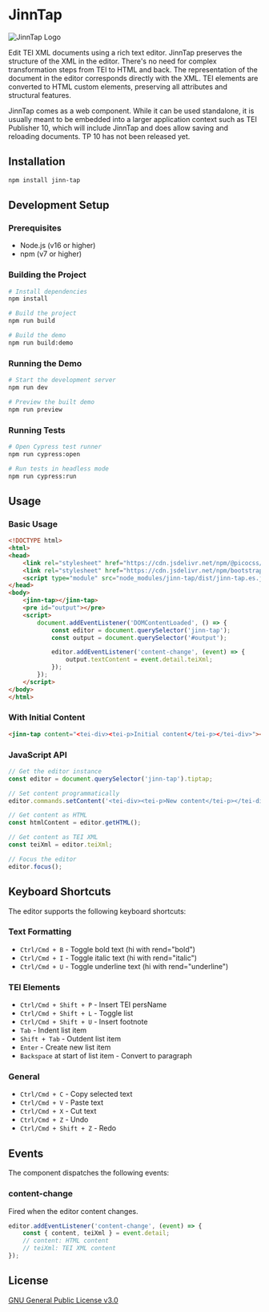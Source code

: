 # JinnTap

![JinnTap Logo](public/jinntap-logo.png)

Edit TEI XML documents using a rich text editor. JinnTap preserves the structure of the XML in the editor. There's no need for complex transformation steps from TEI to HTML and back. The representation of the document in the editor corresponds directly with the XML. TEI elements are converted to HTML custom elements, preserving all attributes and structural features.

JinnTap comes as a web component. While it can be used standalone, it is usually meant to be embedded into a larger application context such as TEI Publisher 10, which will include JinnTap and does allow saving and reloading documents. TP 10 has not been released yet.

## Installation

```bash
npm install jinn-tap
```

## Development Setup

### Prerequisites
- Node.js (v16 or higher)
- npm (v7 or higher)

### Building the Project

```bash
# Install dependencies
npm install

# Build the project
npm run build

# Build the demo
npm run build:demo
```

### Running the Demo

```bash
# Start the development server
npm run dev

# Preview the built demo
npm run preview
```

### Running Tests

```bash
# Open Cypress test runner
npm run cypress:open

# Run tests in headless mode
npm run cypress:run
```

## Usage

### Basic Usage

```html
<!DOCTYPE html>
<html>
<head>
    <link rel="stylesheet" href="https://cdn.jsdelivr.net/npm/@picocss/pico@2/css/pico.min.css">
    <link rel="stylesheet" href="https://cdn.jsdelivr.net/npm/bootstrap-icons@1.11.3/font/bootstrap-icons.min.css">
    <script type="module" src="node_modules/jinn-tap/dist/jinn-tap.es.js"></script>
</head>
<body>
    <jinn-tap></jinn-tap>
    <pre id="output"></pre>
    <script>
        document.addEventListener('DOMContentLoaded', () => {
            const editor = document.querySelector('jinn-tap');
            const output = document.querySelector('#output');

            editor.addEventListener('content-change', (event) => {
                output.textContent = event.detail.teiXml;
            });
        });
    </script>
</body>
</html>
```

### With Initial Content

```html
<jinn-tap content="<tei-div><tei-p>Initial content</tei-p></tei-div>"></jinn-tap>
```

### JavaScript API

```javascript
// Get the editor instance
const editor = document.querySelector('jinn-tap').tiptap;

// Set content programmatically
editor.commands.setContent('<tei-div><tei-p>New content</tei-p></tei-div>');

// Get content as HTML
const htmlContent = editor.getHTML();

// Get content as TEI XML
const teiXml = editor.teiXml;

// Focus the editor
editor.focus();
```

## Keyboard Shortcuts

The editor supports the following keyboard shortcuts:

### Text Formatting
- `Ctrl/Cmd + B` - Toggle bold text (hi with rend="bold")
- `Ctrl/Cmd + I` - Toggle italic text (hi with rend="italic")
- `Ctrl/Cmd + U` - Toggle underline text (hi with rend="underline")

### TEI Elements
- `Ctrl/Cmd + Shift + P` - Insert TEI persName
- `Ctrl/Cmd + Shift + L` - Toggle list
- `Ctrl/Cmd + Shift + U` - Insert footnote
- `Tab` - Indent list item
- `Shift + Tab` - Outdent list item
- `Enter` - Create new list item
- `Backspace` at start of list item - Convert to paragraph

### General
- `Ctrl/Cmd + C` - Copy selected text
- `Ctrl/Cmd + V` - Paste text
- `Ctrl/Cmd + X` - Cut text
- `Ctrl/Cmd + Z` - Undo
- `Ctrl/Cmd + Shift + Z` - Redo

## Events

The component dispatches the following events:

### content-change
Fired when the editor content changes.

```javascript
editor.addEventListener('content-change', (event) => {
    const { content, teiXml } = event.detail;
    // content: HTML content
    // teiXml: TEI XML content
});
```

## License

[GNU General Public License v3.0](https://www.gnu.org/licenses/gpl-3.0.en.html)
